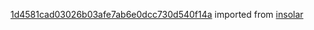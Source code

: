 [1d4581cad03026b03afe7ab6e0dcc730d540f14a](https://github.com/insolar/insolar/commit/1d4581cad03026b03afe7ab6e0dcc730d540f14a) imported from [insolar](https://github.com/insolar/insolar)
